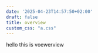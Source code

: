 ```yaml
---
date: '2025-04-23T14:57:50+02:00'
draft: false
title: overview
custom_css: "a.css"
---
```

hello this is voewerview